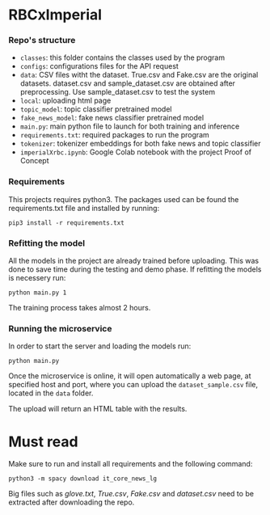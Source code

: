 # RBCxImperial

### Repo's structure

- `classes`: this folder contains the classes used by the program
- `configs`: configurations files for the API request
- `data`: CSV files witht the dataset. True.csv and Fake.csv are the original datasets. dataset.csv and sample_dataset.csv are obtained after preprocessing. Use sample_dataset.csv to test the system 
- `local`: uploading html page
- `topic_model`: topic classifier pretrained model
- `fake_news_model`: fake news classifier pretrained model
- `main.py`: main python file to launch for both training and inference
- `requirements.txt`: required packages to run the program 
- `tokenizer`: tokenizer embeddings for both fake news and topic classifier
- `imperialXrbc.ipynb`: Google Colab notebook with the project Proof of Concept

### Requirements

This projects requires python3. The packages used can be found the requirements.txt file and installed by running:

`pip3 install -r requirements.txt`

### Refitting the model

All the models in the project are already trained before uploading. This was done to save time during the testing and demo phase. If refitting the models is necessery run:

`python main.py 1`

The training process takes almost 2 hours. 

### Running the microservice

In order to start the server and loading the models run:

`python main.py`

Once the microservice is online, it will open automatically a web page, at specified host and port,
where you can upload the `dataset_sample.csv` file, located in the `data` folder. 

The upload will return an HTML table with the results. 



# Must read
Make sure to run and install all requirements and the following command:

`python3 -m spacy download it_core_news_lg `

Big files such as _glove.txt_, _True.csv_, _Fake.csv_ and _dataset.csv_ need to be extracted after downloading the repo. 






